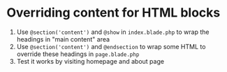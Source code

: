 # Overriding content for HTML blocks

1. Use `@section('content')` and `@show` in `index.blade.php` to wrap the headings in "main content" area
1. Use `@section('content')` and `@endsection` to wrap some HTML to override these headings in `page.blade.php`
1. Test it works by visiting homepage and about page